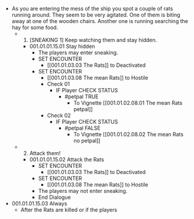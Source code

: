 - As you are entering the mess of the ship you spot a couple of rats running around. They seem to be very agitated. One of them is biting away at one of the wooden chairs. Another one is running searching the hay for some food.
	- 1. [SNEAKING 1] Keep watching them and stay hidden.
		- 001.01.01.15.01 Stay hidden
			- The players may enter sneaking.
			- SET ENCOUNTER
				- [[001.01.03.03 The Rats]] to Deactivated
			- SET ENCOUNTER
				- [[001.01.03.08 The mean Rats]] to Hostile
				- Check 01
					- IF Player CHECK STATUS
						- #petpal TRUE
							- To Vignette [[001.01.02.08.01 The mean Rats petpal]]
				- Check 02
					- IF Player CHECK STATUS
						- #petpal FALSE
							- To Vignette [[001.01.02.08.02 The mean Rats no petpal]]
	- 2. Attack them!
		- 001.01.01.15.02 Attack the Rats
			- SET ENCOUNTER
				- [[001.01.03.03 The Rats]] to Deactivated
			- SET ENCOUNTER
				- [[001.01.03.08 The mean Rats]] to Hostile
			- The players may not enter sneaking.
			- End Dialogue
- 001.01.01.15.03 Always
	- After the Rats are killed or if the players